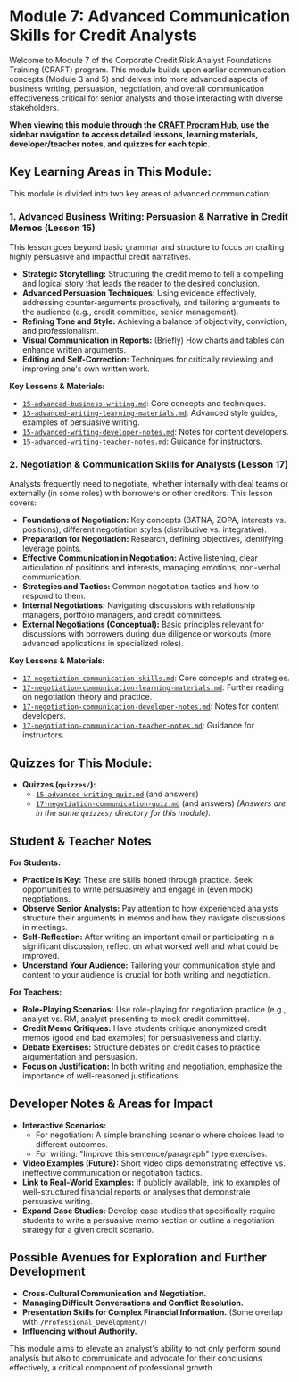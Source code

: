# Module 7: Advanced Communication Skills for Credit Analysts

Welcome to Module 7 of the Corporate Credit Risk Analyst Foundations Training (CRAFT) program. This module builds upon earlier communication concepts (Module 3 and 5) and delves into more advanced aspects of business writing, persuasion, negotiation, and overall communication effectiveness critical for senior analysts and those interacting with diverse stakeholders.

**When viewing this module through the [CRAFT Program Hub](../../index.html), use the sidebar navigation to access detailed lessons, learning materials, developer/teacher notes, and quizzes for each topic.**

## Key Learning Areas in This Module:

This module is divided into two key areas of advanced communication:

### 1. Advanced Business Writing: Persuasion & Narrative in Credit Memos (Lesson 15)
This lesson goes beyond basic grammar and structure to focus on crafting highly persuasive and impactful credit narratives.
*   **Strategic Storytelling:** Structuring the credit memo to tell a compelling and logical story that leads the reader to the desired conclusion.
*   **Advanced Persuasion Techniques:** Using evidence effectively, addressing counter-arguments proactively, and tailoring arguments to the audience (e.g., credit committee, senior management).
*   **Refining Tone and Style:** Achieving a balance of objectivity, conviction, and professionalism.
*   **Visual Communication in Reports:** (Briefly) How charts and tables can enhance written arguments.
*   **Editing and Self-Correction:** Techniques for critically reviewing and improving one's own written work.

**Key Lessons & Materials:**
*   [`15-advanced-business-writing.md`](./15-advanced-business-writing.md): Core concepts and techniques.
*   [`15-advanced-writing-learning-materials.md`](./15-advanced-writing-learning-materials.md): Advanced style guides, examples of persuasive writing.
*   [`15-advanced-writing-developer-notes.md`](./15-advanced-writing-developer-notes.md): Notes for content developers.
*   [`15-advanced-writing-teacher-notes.md`](./15-advanced-writing-teacher-notes.md): Guidance for instructors.

### 2. Negotiation & Communication Skills for Analysts (Lesson 17)
Analysts frequently need to negotiate, whether internally with deal teams or externally (in some roles) with borrowers or other creditors. This lesson covers:
*   **Foundations of Negotiation:** Key concepts (BATNA, ZOPA, interests vs. positions), different negotiation styles (distributive vs. integrative).
*   **Preparation for Negotiation:** Research, defining objectives, identifying leverage points.
*   **Effective Communication in Negotiation:** Active listening, clear articulation of positions and interests, managing emotions, non-verbal communication.
*   **Strategies and Tactics:** Common negotiation tactics and how to respond to them.
*   **Internal Negotiations:** Navigating discussions with relationship managers, portfolio managers, and credit committees.
*   **External Negotiations (Conceptual):** Basic principles relevant for discussions with borrowers during due diligence or workouts (more advanced applications in specialized roles).

**Key Lessons & Materials:**
*   [`17-negotiation-communication-skills.md`](./17-negotiation-communication-skills.md): Core concepts and strategies.
*   [`17-negotiation-communication-learning-materials.md`](./17-negotiation-communication-learning-materials.md): Further reading on negotiation theory and practice.
*   [`17-negotiation-communication-developer-notes.md`](./17-negotiation-communication-developer-notes.md): Notes for content developers.
*   [`17-negotiation-communication-teacher-notes.md`](./17-negotiation-communication-teacher-notes.md): Guidance for instructors.

## Quizzes for This Module:

*   **Quizzes (`quizzes/`):**
    *   [`15-advanced-writing-quiz.md`](./quizzes/15-advanced-writing-quiz.md) (and answers)
    *   [`17-negotiation-communication-quiz.md`](./quizzes/17-negotiation-communication-quiz.md) (and answers)
    *(Answers are in the same `quizzes/` directory for this module).*

<!-- Machine-readable indexing comment -->
<!-- Index: CRAFT Module 07; Topics: Advanced Business Writing, Persuasion, Credit Narrative, Negotiation Skills, Communication Strategies -->

## Student & Teacher Notes

**For Students:**
*   **Practice is Key:** These are skills honed through practice. Seek opportunities to write persuasively and engage in (even mock) negotiations.
*   **Observe Senior Analysts:** Pay attention to how experienced analysts structure their arguments in memos and how they navigate discussions in meetings.
*   **Self-Reflection:** After writing an important email or participating in a significant discussion, reflect on what worked well and what could be improved.
*   **Understand Your Audience:** Tailoring your communication style and content to your audience is crucial for both writing and negotiation.

**For Teachers:**
*   **Role-Playing Scenarios:** Use role-playing for negotiation practice (e.g., analyst vs. RM, analyst presenting to mock credit committee).
*   **Credit Memo Critiques:** Have students critique anonymized credit memos (good and bad examples) for persuasiveness and clarity.
*   **Debate Exercises:** Structure debates on credit cases to practice argumentation and persuasion.
*   **Focus on Justification:** In both writing and negotiation, emphasize the importance of well-reasoned justifications.

## Developer Notes & Areas for Impact

*   **Interactive Scenarios:**
    *   For negotiation: A simple branching scenario where choices lead to different outcomes.
    *   For writing: "Improve this sentence/paragraph" type exercises.
*   **Video Examples (Future):** Short video clips demonstrating effective vs. ineffective communication or negotiation tactics.
*   **Link to Real-World Examples:** If publicly available, link to examples of well-structured financial reports or analyses that demonstrate persuasive writing.
*   **Expand Case Studies:** Develop case studies that specifically require students to write a persuasive memo section or outline a negotiation strategy for a given credit scenario.

## Possible Avenues for Exploration and Further Development

*   **Cross-Cultural Communication and Negotiation.**
*   **Managing Difficult Conversations and Conflict Resolution.**
*   **Presentation Skills for Complex Financial Information.** (Some overlap with `/Professional_Development/`)
*   **Influencing without Authority.**

This module aims to elevate an analyst's ability to not only perform sound analysis but also to communicate and advocate for their conclusions effectively, a critical component of professional growth.
